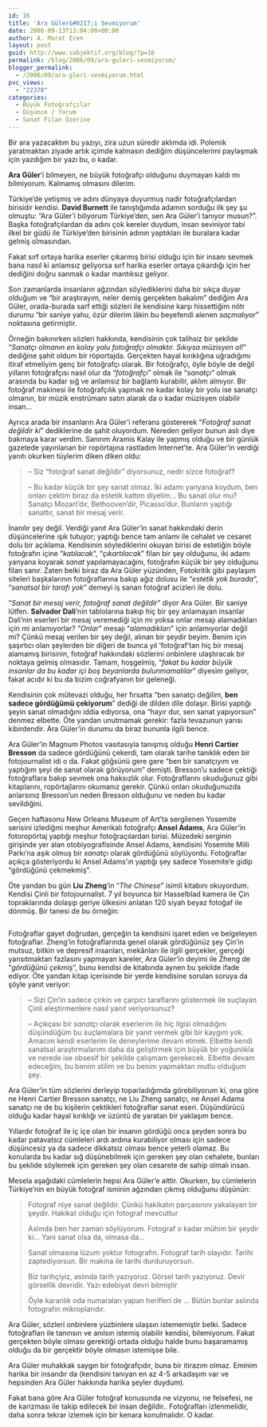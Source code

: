 ```yaml
---
id: 16
title: 'Ara Güler&#8217;i Sevmiyorum'
date: 2006-09-13T13:04:00+00:00
author: A. Murat Eren
layout: post
guid: http://www.subjektif.org/blog/?p=16
permalink: /blog/2006/09/ara-guleri-sevmiyorum/
blogger_permalink:
  - /2006/09/ara-gleri-sevmiyorum.html
pvc_views:
  - "22378"
categories:
  - Büyük Fotoğrafçılar
  - Düşünce / Yorum
  - Sanat Filan Üzerine
---
```

Bir ara yazacaktım bu yazıyı, zira uzun süredir aklımda idi. Polemik yaratmaktan ziyade artık içimde kalmasın dediğim düşüncelerimi paylaşmak için yazdığım bir yazı bu, o kadar.

<span style="font-weight: bold;">Ara Güler</span>&#8216;i bilmeyen, ne büyük fotoğrafçı olduğunu duymayan kaldı mı bilmiyorum. Kalmamış olmasını dilerim.

Türkiye&#8217;de yetişmiş ve adını dünyaya duyurmuş nadir fotoğrafçılardan birisidir kendisi. <span style="font-weight: bold;">David Burnett</span> ile tanıştığımda adamın sorduğu ilk şey şu olmuştu: &#8220;Ara Güler&#8217;i biliyorum Türkiye&#8217;den, sen Ara Güler&#8217;i tanıyor musun?&#8221;. Başka fotoğrafçılardan da adını çok kereler duydum, insan seviniyor tabi ilkel bir güdü ile Türkiye&#8217;den birisinin adının yaptıkları ile buralara kadar gelmiş olmasından.

Fakat sırf ortaya harika eserler çıkarmış birisi olduğu için bir insanı sevmek bana nasıl ki anlamsız geliyorsa sırf harika eserler ortaya çıkardığı için her dediğini doğru sanmak o kadar mantıksız geliyor.

Son zamanlarda insanların ağzından söylediklerini daha bir sıkça duyar olduğum ve &#8220;bir araştırayım, neler demiş gerçekten bakalım&#8221; dediğim Ara Güler, orada-burada sarf ettiği sözleri ile kendisine karşı hissettiğim nötr durumu &#8220;bir saniye yahu, özür dilerim lâkin bu beyefendi alenen <span style="font-style: italic;">saçmalıyor</span>&#8221; noktasına getirmiştir.

Örneğin bakınırken sözleri hakkında, kendisinin çok talihsiz bir şekilde &#8220;<span style="font-style: italic;">Sanatçı olmanın en kolay yolu fotoğrafçı olmaktır. Sıkıysa müzisyen ol!</span>&#8221; dediğine şahit oldum bir röportajda. Gerçekten hayal kırıklığına uğradığımı itiraf etmeliyim genç bir fotoğrafçı olarak. Bir fotoğrafçı, öyle böyle de değil yılların fotoğrafçısı nasıl olur da &#8220;<span style="font-style: italic;">fotoğrafçı</span>&#8221; olmak ile &#8220;<span style="font-style: italic;">sanatçı</span>&#8221; olmak arasında bu kadar sığ ve anlamsız bir bağlantı kurabilir, aklım almıyor. Bir fotoğraf makinesi ile fotoğrafçılık yapmak ne kadar kolay bir yolu ise sanatçı olmanın, bir müzik enstrümanı satın alarak da o kadar müzisyen olabilir insan&#8230;

Ayrıca arada bir insanların Ara Güler&#8217;i referans göstererek &#8220;<span style="font-style: italic;">Fotoğraf sanat değildir ki</span>&#8221; dediklerine de şahit oluyordum. Nereden geliyor bunun aslı diye bakmaya karar verdim. Sanırım Aramis Kalay ile yapmış olduğu ve bir günlük gazetede yayınlanan bir ropörtajına rastladım Internet&#8217;te. Ara Güler&#8217;in verdiği yanıtı okurken tüylerim diken diken oldu:

> &#8211; Siz &#8220;fotoğraf sanat değildir&#8221; diyorsunuz, nedir sizce fotoğraf?
> 
> &#8211; Bu kadar küçük bir şey sanat olmaz. İki adamı yanyana koydum, ben onları çektim biraz da estetik kattım diyelim&#8230; Bu sanat olur mu? Sanatçı Mozart&#8217;dır, Bethooven&#8217;dir, Picasso&#8217;dur. Bunların yaptığı sanattır, sanat bir mesaj verir.

İnanılır şey değil. Verdiği yanıt Ara Güler&#8217;in sanat hakkındaki derin düşüncelerine ışık tutuyor; yaptığı bence tam anlamı ile cehalet ve cesaret dolu bir açıklama. Kendisinin söylediklerini okuyan birisi de estetiğin böyle fotoğrafın içine &#8220;<span style="font-style: italic;">katılacak</span>&#8220;, &#8220;<span style="font-style: italic;">çıkartılacak</span>&#8221; filan bir şey olduğunu, iki adamı yanyana koyarak <span style="font-style: italic;">sanat</span> yapılamayacağını, fotoğrafın <span style="font-style: italic;">küçük</span> bir şey olduğunu filan sanır. Zaten belki biraz da Ara Güler yüzünden, Fotokritik gibi paylaşım siteleri başkalarının fotoğraflarına bakıp ağız dolusu ile &#8220;<span style="font-style: italic;">estetik yok burada</span>&#8220;, &#8220;<span style="font-style: italic;">sanatsal bir tarafı yok</span>&#8221; demeyi iş sanan fotoğraf acizleri ile dolu.

&#8220;<span style="font-style: italic;">Sanat bir mesaj verir, fotoğraf sanat değildir</span>&#8221; diyor Ara Güler. Bir saniye lütfen. <span style="font-weight: bold;">Salvador Dali</span>&#8216;nin tablolarına bakıp hiç bir şey anlamayan insanlar Dali&#8217;nin eserleri bir mesaj veremediği için mi yoksa onlar mesajı alamadıkları için mi anlamıyorlar? &#8220;<span style="font-style: italic;">Onlar</span>&#8221; mesajı &#8220;<span style="font-style: italic;">alamadıkları</span>&#8221; için anlamıyorlar değil mi? Çünkü mesaj verilen bir şey değil, alınan bir şeydir beyim. Benim için şaşırtıcı olan şeylerden bir diğeri de bunca yıl &#8216;fotoğraf&#8217;tan hiç bir mesaj alamamış birisinin, fotoğraf hakkındaki sözlerini onbinlere ulaştıracak bir noktaya gelmiş olmasıdır. Tamam, hoşgelmiş, &#8220;_fakat bu kadar büyük insanlar da bu kadar içi boş beyanlarda bulunmamalılar_&#8221; diyesim geliyor, fakat acıdır ki bu da bizim coğrafyanın bir geleneği.

Kendisinin çok mütevazi olduğu, her fırsatta &#8220;ben sanatçı değilim, **ben sadece gördüğümü çekiyorum**&#8221; dediği de dilden dile dolaşır. Birisi yaptığı şeyin sanat olmadığını iddia ediyorsa, ona &#8220;hayır dur, sen sanat yapıyorsun&#8221; denmez elbette. Öte yandan unutmamak gerekir: fazla tevazunun yarısı kibirdendir. Ara Güler&#8217;in durumu da biraz bununla ilgili bence.

Ara Güler&#8217;in Magnum Photos vasıtasıyla tanışmış olduğu **Henri Cartier Bresson** da sadece gördüğünü çekerdi, tam olarak tarihe tanıklık eden bir fotojournalist idi o da. Fakat göğsünü gere gere &#8220;ben bir sanatçıyım ve yaptığım şeyi de sanat olarak görüyorum&#8221; demişti. Bresson&#8217;u sadece çektiği fotoğraflara bakıp sevmek ona haksızlık olur. Fotoğraflarını okuduğunuz gibi kitaplarını, ropörtajlarını okumanız gerekir. Çünkü onları okuduğunuzda anlarsınız Bresson&#8217;un neden Bresson olduğunu ve neden bu kadar sevildiğini.

Geçen haftasonu New Orleans Museum of Art&#8217;ta sergilenen Yosemite serisini izlediğmi meşhur Amerikalı fotoğrafçı **Ansel Adams**, Ara Güler&#8217;in fotoropörtaj yaptığı meşhur fotoğraçılardan birisi. Müzedeki serginin girişinde yer alan otobiyografisinde Ansel Adams, kendisini Yosemite Milli Parkı&#8217;na aşık olmuş bir _sanatçı_ olarak gördüğünü söylüyordu. Fotoğraflar açıkça gösteriyordu ki Ansel Adams&#8217;ın yaptığı şey sadece Yosemite&#8217;e gidip &#8220;gördüğünü çekmekmiş&#8221;.

Öte yandan bu gün <span style="font-weight: bold;">Liu Zheng</span>&#8216;in &#8220;<span style="font-style: italic;">The Chinese</span>&#8221; isimli kitabını okuyordum. Kendisi Çinli bir fotojournalist. 7 yıl boyunca bir Hasselblad kamera ile Çin topraklarında dolaşıp geriye ülkesini anlatan 120 siyah beyaz fotoğaf ile dönmüş. Bir tanesi de bu örneğin:

<img style="margin: 0px auto 10px; display: block; text-align: center; cursor: pointer;" src="{{ site.baseurl }}/images/ara-guleri-sevmiyorum-116.jpg" border="0" alt="" />

Fotoğraflar gayet doğrudan, gerçeğin ta kendisini işaret eden ve belgeleyen fotoğraflar. Zheng&#8217;in fotoğraflarında genel olarak gördüğünüz şey Çin&#8217;in mutsuz, bitkin ve depresif insanları, mekânları ile ilgili gerçekler, gerçeği yansıtmaktan fazlasını yapmayan kareler, Ara Güler&#8217;in deyimi ile Zheng de &#8220;<span style="font-style: italic;">gördüğünü çekmiş</span>&#8220;, bunu kendisi de kitabında aynen bu şekilde ifade ediyor. Öte yandan kitap içerisinde bir yerde kendisine sorulan soruya da şöyle yanıt veriyor:

> &#8211; Sizi Çin&#8217;in sadece çirkin ve çarpıcı taraflarını göstermek ile suçlayan Çinli eleştirmenlere nasıl yanıt veriyorsunuz?
> 
> &#8211; Açıkçası bir <span style="font-style: italic;">sanatçı</span> olarak eserlerim ile hiç ilgisi olmadığını düşündüğüm bu suçlamalara bir yanıt vermek gibi bir kaygım yok. Amacım kendi eserlerim ile deneylerime devam etmek. Elbette kendi sanatsal araştırmalarımı daha da geliştirmek için büyük bir yoğunlıkla ve nerede ise obsesif bir şekilde çalışmam gerekecek. Elbette devam edeceğim, bu benim stilim ve bu benim yapmaktan mutlu olduğum şey.

Ara Güler&#8217;in tüm sözlerini derleyip toparladığımda görebiliyorum ki, ona göre ne Henri Cartier Bresson sanatçı, ne Liu Zheng sanatçı, ne Ansel Adams sanatçı ne de bu kişilerin çektikleri fotoğraflar sanat eseri. Düşündürücü olduğu kadar hayal kırıklığı ve üzüntü de yaratan bir yaklaşım bence.

Yıllardır fotoğraf ile iç içe olan bir insanın gördüğü onca şeyden sonra bu kadar patavatsız cümleleri ardı ardına kurabiliyor olması için sadece düşüncesiz ya da sadece dikkatsiz olması bence yeterli olamaz. Bu konularda bu kadar sığ düşünebilmek için gereken şey olan cehalete, bunları bu şeklide söylemek için gereken şey olan cesarete de sahip olmalı insan.

Mesela aşağıdaki cümlelerin hepsi Ara Güler&#8217;e aittir. Okurken, bu cümlelerin Türkiye&#8217;nin en büyük fotoğraf isminin ağzından çıkmış olduğunu düşünün:

> Fotograf niye sanat değildir. Çünkü hakikatın parçasınını yakalayan bir şeydir. Hakikat olduğu için fotograf mevcuttur
> 
> Aslında ben her zaman söylüyorum. Fotograf o kadar mühim bir şeydir ki&#8230; Yani sanat olsa da, olmasa da&#8230;
> 
> Sanat olmasına lüzum yoktur fotografın. Fotograf tarih olayıdır. Tarihi zaptediyorsun. Bir makina ile tarihi durduruyorsun.
> 
> Biz tarihçiyiz, aslında tarih yazıyoruz. Görsel tarih yazıyoruz. Devir görsellik devridir. Yazı edebiyat devri bitmiştir
> 
> Öyle karanlık oda numaraları yapan herifleri de &#8230; Bütün bunlar aslında fotografın mikroplarıdır.

Ara Güler, sözleri onbinlere yüzbinlere ulaşsın istememiştir belki. Sadece fotoğrafları ile tanınsın ve anılsın istemiş olabilir kendisi, bilemiyorum. Fakat gerçekten böyle olması gerektiği ortada olduğu halde bunu başaramamış olduğu da bir gerçektir böyle olmasın istemişse bile.

Ara Güler muhakkak saygın bir fotoğrafçıdır, buna bir itirazım olmaz. Eminim harika bir insandır da (kendisini tanıyan en az 4-5 arkadaşım var ve hepsinden Ara Güler hakkında harika şeyler duydum).

Fakat bana göre Ara Güler fotoğraf konusunda ne vizyonu, ne felsefesi, ne de karizması ile takip edilecek bir insan değildir.. Fotoğrafları izlenmelidir, daha sonra tekrar izlemek için bir kenara konulmalıdır. O kadar.
